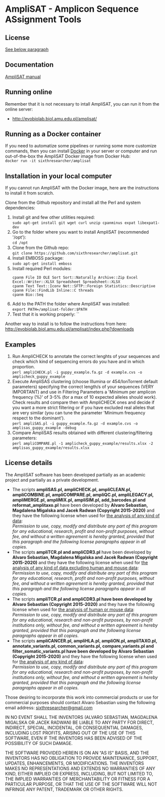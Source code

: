 
# AmpliSAT - Amplicon Sequence ASsignment Tools

## License

[See below paragraph](#license-details)

## Documentation

[AmpliSAT manual](docs/amplisas_manual.pdf)

## Running online

Remember that it is not necessary to intall AmpliSAT, you can run it from the online server:
- http://evobiolab.biol.amu.edu.pl/amplisat/

## Running as a Docker container

If you need to automatize some pipelines or running some more customize commands,
then you can install [Docker](https://docs.docker.com/install/) in your server or computer
and run out-of-the-box the AmpliSAT Docker image from Docker Hub:<br>
 `docker run -it sixthresearcher/amplisat`

## Installation in your local computer
If you cannot run AmpliSAT with the Docker image, here are the instructions to install it from scratch.

Clone from the Github repository and install all the Perl and system dependencies:
1. Install git and few other utilities required:<br>
   `sudo apt-get install git wget curl unzip cpanminus expat libexpat1-dev`
2. Go to the folder where you want to install AmpliSAT (recommended '/opt'):<br>
   `cd /opt`
3. Clone from the Github repo:<br>
   `git clone https://github.com/sixthresearcher/amplisat.git`
4. Install EMBOSS package:<br>
   `sudo apt-get install emboss`
5. Install required Perl modules:<br>
   ```
   cpanm File IO OLE Sort Sort::Naturally Archive::Zip Excel Excel::Writer::XLSX Spreadsheet Spreadsheet::XLSX
   cpanm Text Text::Iconv Net::SFTP::Foreign Statistics::Descriptive
   cpanm File::FindLib Inline::C threads
   cpanm Bio::Seq
   ```
6. Add to the PATH the folder where AmpliSAT was installed:<br>
   `export PATH=/amplisat-folder:$PATH`
7. Test that it is working properly:
   ``

Another way to install is to follow the instructions from here: http://evobiolab.biol.amu.edu.pl/amplisat/index.php?downloads

## Examples

1. Run AmpliCHECK to annotate the correct lenghts of your sequences and check which kind of sequencing errors do you have and in which proportion.<br>
   `perl ampliCHECK.pl -i guppy_example.fa.gz -d example.cvs -o amplicheck_guppy_example`
2. Execute AmpliSAS clustering (choose Illumina or 454/IonTorrent default parameters) specifying the correct length/s of your sequences (VERY IMPORTANT) and use in Filtering Parameters a 'Minimum per amplicon frequency (%)' of 3-5% (for a max of 10 expected alleles should work). Check results and compare then with AmpliCHECK ones and decide if you want a more strict filtering or if you have excluded real alleles that are very similar (you can tune the parameter 'Minimum frequency respect to the dominant').<br>
   `perl ampliSAS.pl -i guppy_example.fa.gz -d example.cvs -o amplisas_guppy_example -debug `
3. Compare AmpliSAS results obtained with different clustering/filtering parameters:<br>
   `perl ampliCOMPARE.pl -1 amplicheck_guppy_example/results.xlsx -2 amplisas_guppy_example/results.xlsx`

## License details

The AmpliSAT software has been developed partially as an academic project and partially as a private development.

- The scripts **ampliSAS.pl, ampliCHECK.pl, ampliCLEAN.pl, ampliCOMBINE.pl, ampliCOMPARE.pl, ampliQC.pl, ampliLEGACY.pl,
ampliMERGE.pl, ampliMIX.pl, ampliSIM.pl, add_barcodes.pl and reformat_amplitaxo.pl** have been developed
by **Alvaro Sebastian, Magdalena Migalska and Jacek Radwan (Copyright 2015-2020)** and they have the following license when used for <ins>the analysis of any kind of data</ins>:<br>
  *Permission to use, copy, modify and distribute any part of this program for any educational, research, profit and non-profit purposes,
  without fee, and without a written agreement is hereby granted, provided that this paragraph and the following license paragraphs appear in all copies.*
- The scripts **ampliTCR.pl and ampliCDR3.pl** have been developed
by **Alvaro Sebastian, Magdalena Migalska and Jacek Radwan (Copyright 2015-2020)** and they have the following license when used for <ins>the analysis of any kind of data excluding human and mouse data</ins>:<br>
  *Permission to use, copy, modify and distribute any part of this program for any educational, research, profit and non-profit purposes,
  without fee, and without a written agreement is hereby granted, provided that this paragraph and the following license paragraphs appear in all copies.*
- The scripts **ampliTCR.pl and ampliCDR3.pl have been developed
by Alvaro Sebastian (Copyright 2015-2020)** and they have the following license when used for <ins>the analysis of human or mouse data</ins>:<br>
  *Permission to use, copy, modify and distribute any part of this program for any educational, research and non-profit purposes, by non-profit institutions only,
  without fee, and without a written agreement is hereby granted, provided that this paragraph and the following license paragraphs appear in all copies.*
- The scripts **ampliCANCER.pl, ampliHLA.pl, ampliON.pl, ampliTAXO.pl, annotate_variants.pl, common_variants.pl, compare_variants.pl and filter_somatic_variants.pl have been developed
by Alvaro Sebastian (Copyright 2015-2020)** and they have the following license when used for <ins>the analysis of any kind of data</ins>:<br>
  *Permission to use, copy, modify and distribute any part of this program for any educational, research and non-profit purposes, by non-profit institutions only,
  without fee, and without a written agreement is hereby granted, provided that this paragraph and the following license paragraphs appear in all copies.*

Those desiring to incorporate this work into commercial products or use for commercial purposes should contact Alvaro Sebastian using the following email address: sixthresearcher@gmail.com

IN NO EVENT SHALL THE INVENTORS (ALVARO SEBASTIAN, MAGDALENA MIGALSKA OR JACEK RADWAN) BE LIABLE TO ANY PARTY FOR DIRECT, INDIRECT, SPECIAL, INCIDENTAL, OR CONSEQUENTIAL DAMAGES, INCLUDING LOST PROFITS, ARISING OUT OF THE USE OF THIS SOFTWARE, EVEN IF THE INVENTORS HAS BEEN ADVISED OF THE POSSIBILITY OF SUCH DAMAGE.

THE SOFTWARE PROVIDED HEREIN IS ON AN “AS IS” BASIS, AND THE INVENTORS HAS NO OBLIGATION TO PROVIDE MAINTENANCE, SUPPORT, UPDATES, ENHANCEMENTS, OR MODIFICATIONS. THE INVENTORS MAKES NO REPRESENTATIONS AND EXTENDS NO WARRANTIES OF ANY KIND, EITHER IMPLIED OR EXPRESS, INCLUDING, BUT NOT LIMITED TO, THE IMPLIED WARRANTIES OF MERCHANTABILITY OR FITNESS FOR A PARTICULAR PURPOSE, OR THAT THE USE OF THE SOFTWARE WILL NOT INFRINGE ANY PATENT, TRADEMARK OR OTHER RIGHTS.
